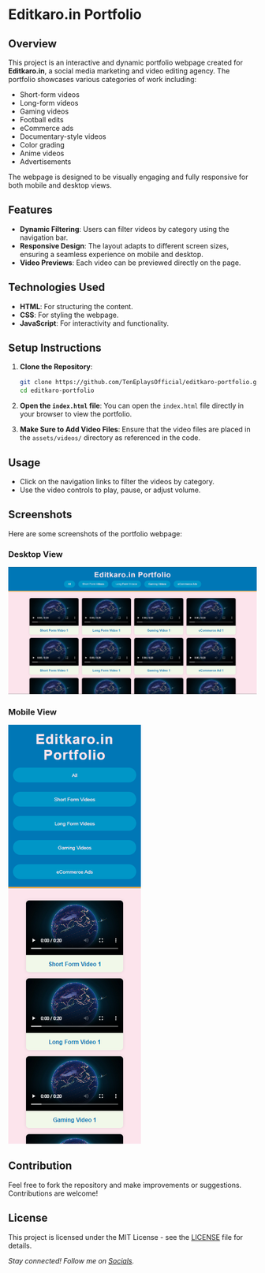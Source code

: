# Editkaro.in Portfolio

## Overview
This project is an interactive and dynamic portfolio webpage created for **Editkaro.in**, a social media marketing and video editing agency. The portfolio showcases various categories of work including:
- Short-form videos
- Long-form videos
- Gaming videos
- Football edits
- eCommerce ads
- Documentary-style videos
- Color grading
- Anime videos
- Advertisements

The webpage is designed to be visually engaging and fully responsive for both mobile and desktop views.

## Features
- **Dynamic Filtering**: Users can filter videos by category using the navigation bar.
- **Responsive Design**: The layout adapts to different screen sizes, ensuring a seamless experience on mobile and desktop.
- **Video Previews**: Each video can be previewed directly on the page.

## Technologies Used
- **HTML**: For structuring the content.
- **CSS**: For styling the webpage.
- **JavaScript**: For interactivity and functionality.

## Setup Instructions
1. **Clone the Repository**:
   ```bash
   git clone https://github.com/TenEplaysOfficial/editkaro-portfolio.git
   cd editkaro-portfolio
   ```

2. **Open the `index.html` file**:
   You can open the `index.html` file directly in your browser to view the portfolio.

3. **Make Sure to Add Video Files**:
   Ensure that the video files are placed in the `assets/videos/` directory as referenced in the code.

## Usage
- Click on the navigation links to filter the videos by category.
- Use the video controls to play, pause, or adjust volume.

## Screenshots
Here are some screenshots of the portfolio webpage:

### Desktop View
![Desktop View](assets/img/image.png)

### Mobile View
![Mobile View](assets/img/image2.png)

## Contribution
Feel free to fork the repository and make improvements or suggestions. Contributions are welcome!

## License
This project is licensed under the MIT License - see the [LICENSE](LICENSE) file for details.

*Stay connected! Follow me on [Socials](https://linktr.ee/tenegames).*